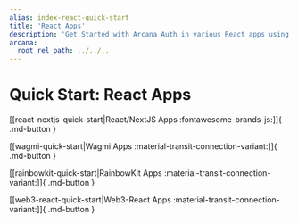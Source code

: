 ```yaml
---
alias: index-react-quick-start
title: 'React Apps'
description: 'Get Started with Arcana Auth in various React apps using these step-by-step instructions. Register the app, obtain a ClientID and then install, integrate the app with the Arcana Auth SDK.'
arcana:
  root_rel_path: ../../..
---
```


# Quick Start: React Apps

[[react-nextjs-quick-start|React/NextJS Apps :fontawesome-brands-js:]]{ .md-button }

[[wagmi-quick-start|Wagmi Apps :material-transit-connection-variant:]]{ .md-button }

[[rainbowkit-quick-start|RainbowKit Apps :material-transit-connection-variant:]]{ .md-button }

[[web3-react-quick-start|Web3-React Apps :material-transit-connection-variant:]]{ .md-button }